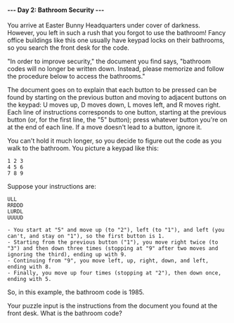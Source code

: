 #### --- Day 2: Bathroom Security ---

You arrive at Easter Bunny Headquarters under cover of darkness. However, you left in such a rush that you forgot to use the bathroom! Fancy office buildings like this one usually have keypad locks on their bathrooms, so you search the front desk for the code.

"In order to improve security," the document you find says, "bathroom codes will no longer be written down. Instead, please memorize and follow the procedure below to access the bathrooms."

The document goes on to explain that each button to be pressed can be found by starting on the previous button and moving to adjacent buttons on the keypad: U moves up, D moves down, L moves left, and R moves right. Each line of instructions corresponds to one button, starting at the previous button (or, for the first line, the "5" button); press whatever button you're on at the end of each line. If a move doesn't lead to a button, ignore it.

You can't hold it much longer, so you decide to figure out the code as you walk to the bathroom. You picture a keypad like this:

    1 2 3
    4 5 6
    7 8 9

Suppose your instructions are:

    ULL
    RRDDD
    LURDL
    UUUUD
        
    - You start at "5" and move up (to "2"), left (to "1"), and left (you can't, and stay on "1"), so the first button is 1.
    - Starting from the previous button ("1"), you move right twice (to "3") and then down three times (stopping at "9" after two moves and ignoring the third), ending up with 9.
    - Continuing from "9", you move left, up, right, down, and left, ending with 8.
    - Finally, you move up four times (stopping at "2"), then down once, ending with 5.

So, in this example, the bathroom code is 1985.

Your puzzle input is the instructions from the document you found at the front desk. What is the bathroom code?
